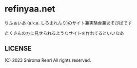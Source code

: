 # refinyaa.net
りふぁいあ (a.k.a. しろまれんり)のサイト兼実験台兼あそびばです

たくさんの方に見せられるようなサイトを作れてるといいなあ

## LICENSE
(C) 2023 Shiroma Renri All rights reserved.
